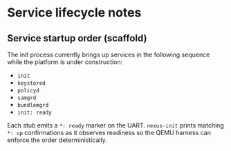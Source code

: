 # Service lifecycle notes

## Service startup order (scaffold)

The init process currently brings up services in the following sequence while
the platform is under construction:

- `init`
- `keystored`
- `policyd`
- `samgrd`
- `bundlemgrd`
- `init: ready`

Each stub emits a `*: ready` marker on the UART. `nexus-init` prints matching
`*: up` confirmations as it observes readiness so the QEMU harness can enforce
the order deterministically.
